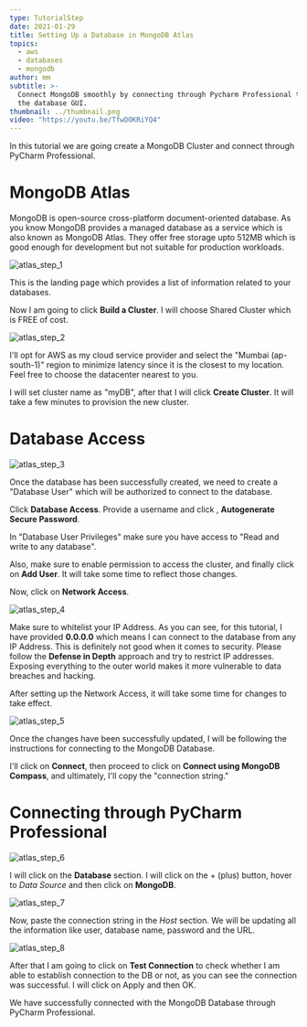 ```yaml
---
type: TutorialStep
date: 2021-01-29
title: Setting Up a Database in MongoDB Atlas
topics:
  - aws
  - databases
  - mongodb
author: mm
subtitle: >-
  Connect MongoDB smoothly by connecting through Pycharm Professional to explore
  the database GUI.
thumbnail: ../thumbnail.png
video: "https://youtu.be/TfwDOKRiYQ4"
---
```


In this tutorial we are going create a MongoDB Cluster and connect through PyCharm Professional.

# MongoDB Atlas

MongoDB is open-source cross-platform document-oriented database. As you know MongoDB provides a managed database as a service which is also known as MongoDB Atlas. They offer free storage upto 512MB which is good enough for development but not suitable for
production workloads.

![atlas_step_1](steps/step1.png)

This is the landing page which provides a list of information related to your databases.

Now I am going to click **Build a Cluster**. I will choose Shared Cluster which is FREE of cost.

![atlas_step_2](steps/step2.png)

I'll opt for AWS as my cloud service provider and select the "Mumbai (ap-south-1)" region to minimize latency since it is the closest to my location. Feel free to choose the datacenter nearest to you.

I will set cluster name as "myDB", after that I will click **Create Cluster**.
It will take a few minutes to provision the new cluster.

# Database Access

![atlas_step_3](steps/step3.png)

Once the database has been successfully created, we need to create a "Database User" which will be authorized to connect to the database.

Click **Database Access**. Provide a username and click , **Autogenerate Secure Password**.

In "Database User Privileges" make sure you have access to "Read and write to any database".

Also, make sure to enable permission to access the cluster, and finally click on **Add User**. It will take some time to reflect those changes.

Now, click on **Network Access**.

![atlas_step_4](steps/step4.png)

Make sure to whitelist your IP Address. As you can see, for this tutorial, I have provided **0.0.0.0** which means I can connect to the database from
any IP Address. This is definitely not good when it comes to security. Please follow the **Defense in Depth** approach and try to restrict IP addresses.
Exposing everything to the outer world makes it more vulnerable to data breaches and hacking.

After setting up the Network Access, it will take some time for changes to take effect.

![atlas_step_5](steps/step5.png)

Once the changes have been successfully updated, I will be following the instructions
for connecting to the MongoDB Database.

I'll click on **Connect**, then proceed to click on **Connect using MongoDB Compass**, and ultimately, I'll copy the "connection string."

# Connecting through PyCharm Professional

![atlas_step_6](steps/step6.png)

I will click on the **Database** section. I will click on the + (plus) button, hover to _Data Source_ and then click on **MongoDB**.

![atlas_step_7](steps/step7.png)

Now, paste the connection string in the _Host_ section.
We will be updating all the information like user, database name, password and the URL.

![atlas_step_8](steps/step8.png)

After that I am going to click on **Test Connection** to check whether I am able to establish connection to the DB or not, as you can see the connection was successful. I will click on Apply and then OK.

We have successfully connected with the MongoDB Database through PyCharm Professional.
